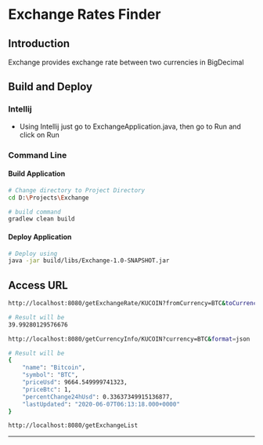 # Exchange Rates Finder

## Introduction

Exchange provides exchange rate between two currencies in BigDecimal

## Build and Deploy

### Intellij

* Using Intellij just go to ExchangeApplication.java, then go to Run and click on Run 

### Command Line

#### Build Application
```sh
# Change directory to Project Directory
cd D:\Projects\Exchange

# build command
gradlew clean build
```

#### Deploy Application

```sh
# Deploy using
java -jar build/libs/Exchange-1.0-SNAPSHOT.jar
```

## Access URL

```sh
http://localhost:8080/getExchangeRate/KUCOIN?fromCurrency=BTC&toCurrency=ETH&format=json

# Result will be
39.99280129576676
```
```sh
http://localhost:8080/getCurrencyInfo/KUCOIN?currency=BTC&format=json

# Result will be
{
    "name": "Bitcoin",
    "symbol": "BTC",
    "priceUsd": 9664.549999741323,
    "priceBtc": 1,
    "percentChange24hUsd": 0.33637349915136877,
    "lastUpdated": "2020-06-07T06:13:18.000+0000"
}
```
```sh
http://localhost:8080/getExchangeList

```

---

